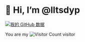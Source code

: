 # 👋 Hi, I’m @lltsdyp

<!---
lltsdyp/lltsdyp is a ✨ special ✨ repository because its `README.md` (this file) appears on your GitHub profile.
You can click the Preview link to take a look at your changes.
--->

[![我的 GitHub 数据](https://github-readme-stats.vercel.app/api?username=lltsdyp)]()

You are my ![Visitor Count](https://profile-counter.glitch.me/lltsdyp/count.svg) visitor
